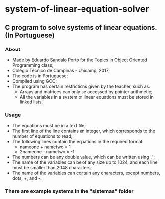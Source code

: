 # system-of-linear-equation-solver
## C program to solve systems of linear equations. (In Portuguese)

### About
  * Made by Eduardo Sandalo Porto for the Topics in Object Oriented Programming class;
  * Colégio Técnico de Campinas - Unicamp, 2017;
  * The code is in Portuguese;
  * Compiled using GCC;
  * The program has certain restrictions given by the teacher, such as:
    * Arrays and matrices can only be accessed by pointer arithmetic;
    * All the variables in a system of linear equations must be stored in linked lists.

### Usage
  * The equations must be in a text file;
  * The first line of the line contains an integer, which corresponds to the number of equations to read;
  * The following lines contain the equations in the required format:
    * nameone + nametwo = 1
    * 2nameone - nametwo = -1
  * The numbers can be any double value, which can be written using '.';
  * The name of the variables can be of any size up to 1024, and each line must be smaller than 2048 characters;
  * The name of the variables can contain any characters, except numbers, dots, +, and -.
  
### There are example systems in the "sistemas" folder
